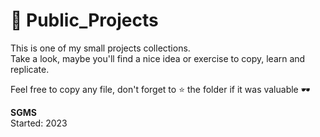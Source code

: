 # 📓 Public_Projects

This is one of my small projects collections. <br>
Take a look, maybe you'll find a nice idea or exercise to copy, learn and replicate.

Feel free to copy any file, don't forget to ⭐ the folder if it was valuable 🕶️

**SGMS** <br>
Started: 2023
